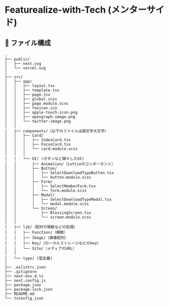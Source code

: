 # Featurealize-with-Tech (メンターサイド)

## 📁 ファイル構成

    .
    ├── public/
    │   ├── next.svg
    │   └── vercel.svg
    │
    ├── src/
    │   ├── app/
    │   │   ├── layout.tsx
    │   │   ├── template.tsx
    │   │   ├── page.tsx
    │   │   ├── global.scss
    │   │   ├── page.module.scss
    │   │   ├── favicon.ico
    │   │   ├── apple-touch-icon.png
    │   │   ├── opengraph-image.png
    │   │   └── twitter-image.png
    │   │
    │   ├── components/（以下のファイルは頭文字大文字）
    │   │   ├── Card/
    │   │   │   ├── IndexCard.tsx
    │   │   │   ├── FocusCard.tsx
    │   │   │   └── card.module.scss
    │   │   │
    │   │   └── UI/ (ボタンなど細々したUI)
    │   │       ├── Animation/（Lottieのコンポーネント）
    │   │       ├── Button/
    │   │       │   ├── SelectDownloadTypeButton.tsx
    │   │       │   └── button.module.scss
    │   │       ├── Form/
    │   │       │   ├── SelectMemberForm.tsx
    │   │       │   └── form.module.scss
    │   │       ├── Modal/
    │   │       │   ├── SelectDownloadTypeModal.tsx
    │   │       │   └── modal.module.scss
    │   │       └── Screen/
    │   │           ├── BlessingScreen.tsx
    │   │           └── screen.module.scss
    │   │
    │   ├── lib/（配列や関数などの処理）
    │   │   ├── Function/（関数）
    │   │   ├── Image/（画像配列）
    │   │   ├── Key/（ローカルストレージなどのkey）
    │   │   └── Site/（メディアのURL）
    │   │
    │   └── type/ (型定義)
    │
    ├── .eslintrc.json
    ├── .gitignore
    ├── next-env.d.ts
    ├── next.config.js
    ├── package.json
    ├── package-lock.json
    ├── README.md
    └── tsconfig.json
